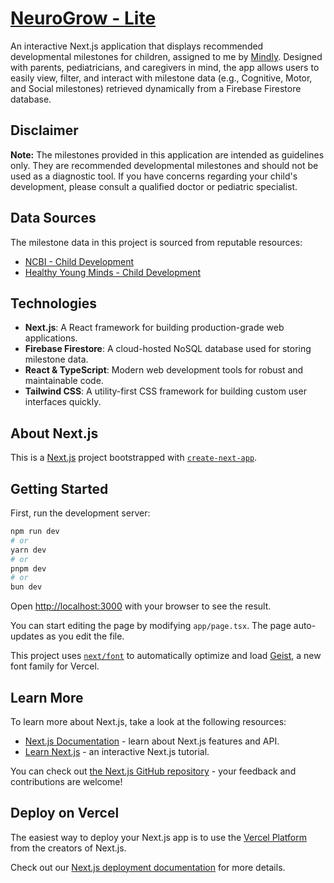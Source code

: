 # [NeuroGrow - Lite](https://elevenstages.vercel.app/)

An interactive Next.js application that displays recommended developmental milestones for children, assigned to me by [Mindly](https://mindly.care/). Designed with parents, pediatricians, and caregivers in mind, the app allows users to easily view, filter, and interact with milestone data (e.g., Cognitive, Motor, and Social milestones) retrieved dynamically from a Firebase Firestore database.

## Disclaimer

**Note:** The milestones provided in this application are intended as guidelines only. They are recommended developmental milestones and should not be used as a diagnostic tool. If you have concerns regarding your child's development, please consult a qualified doctor or pediatric specialist.

## Data Sources

The milestone data in this project is sourced from reputable resources:
- [NCBI - Child Development](https://www.ncbi.nlm.nih.gov/books/NBK534819/)
- [Healthy Young Minds - Child Development](https://www.healthyyoungminds.com/child-development/)

## Technologies

- **Next.js**: A React framework for building production-grade web applications.
- **Firebase Firestore**: A cloud-hosted NoSQL database used for storing milestone data.
- **React & TypeScript**: Modern web development tools for robust and maintainable code.
- **Tailwind CSS**: A utility-first CSS framework for building custom user interfaces quickly.


## About Next.js

This is a [Next.js](https://nextjs.org) project bootstrapped with [`create-next-app`](https://nextjs.org/docs/app/api-reference/cli/create-next-app).

## Getting Started

First, run the development server:

```bash
npm run dev
# or
yarn dev
# or
pnpm dev
# or
bun dev
```

Open [http://localhost:3000](http://localhost:3000) with your browser to see the result.

You can start editing the page by modifying `app/page.tsx`. The page auto-updates as you edit the file.

This project uses [`next/font`](https://nextjs.org/docs/app/building-your-application/optimizing/fonts) to automatically optimize and load [Geist](https://vercel.com/font), a new font family for Vercel.

## Learn More

To learn more about Next.js, take a look at the following resources:

- [Next.js Documentation](https://nextjs.org/docs) - learn about Next.js features and API.
- [Learn Next.js](https://nextjs.org/learn) - an interactive Next.js tutorial.

You can check out [the Next.js GitHub repository](https://github.com/vercel/next.js) - your feedback and contributions are welcome!

## Deploy on Vercel

The easiest way to deploy your Next.js app is to use the [Vercel Platform](https://vercel.com/new?utm_medium=default-template&filter=next.js&utm_source=create-next-app&utm_campaign=create-next-app-readme) from the creators of Next.js.

Check out our [Next.js deployment documentation](https://nextjs.org/docs/app/building-your-application/deploying) for more details.
